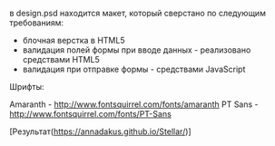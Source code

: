 в design.psd находится макет, который сверстано по следующим требованиям:

* блочная верстка в HTML5
* валидация полей формы при вводе данных - реализовано средствами HTML5
* валидация при отправке формы - средствами JavaScript

Шрифты:

Amaranth - http://www.fontsquirrel.com/fonts/amaranth
PT Sans - http://www.fontsquirrel.com/fonts/PT-Sans


[Результат(https://annadakus.github.io/Stellar/)] 

